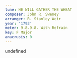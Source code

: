 ```yaml
---
tune: HE WILL GATHER THE WHEAT
composer: John R. Sweney
arranger: R. Stanley Weir
year: '1793'
meter: 9.8.9.8. With Refrain
key: F Major
anacrusis: 0
---
```

undefined